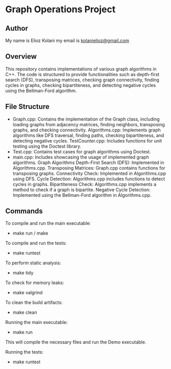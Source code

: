 # Graph Operations Project
## Author
My name is Elioz Kolani
my email is kolanielioz@gmail.com

## Overview

This repository contains implementations of various graph algorithms in C++. The code is structured to provide functionalities such as depth-first search (DFS), transposing matrices, checking graph connectivity, finding cycles in graphs, checking bipartiteness, and detecting negative cycles using the Bellman-Ford algorithm.

## File Structure

+ Graph.cpp: Contains the implementation of the Graph class, including loading graphs from adjacency matrices, finding neighbors, transposing graphs, and checking connectivity.
Algorithms.cpp: Implements graph algorithms like DFS traversal, finding paths, checking bipartiteness, and detecting negative cycles.
TestCounter.cpp: Includes functions for unit testing using the Doctest library.
+ Test.cpp: Contains test cases for graph algorithms using Doctest.
+ main.cpp: Includes showcasing the usage of implemented graph algorithms.
Graph Algorithms
Depth-First Search (DFS): Implemented in Algorithms.cpp.
Transposing Matrices: Graph.cpp contains functions for transposing graphs.
Connectivity Check: Implemented in Algorithms.cpp using DFS.
Cycle Detection: Algorithms.cpp includes functions to detect cycles in graphs.
Bipartiteness Check: Algorithms.cpp implements a method to check if a graph is bipartite.
Negative Cycle Detection: Implemented using the Bellman-Ford algorithm in Algorithms.cpp.
## Commands
To compile and run the main executable:
+ make run / make 

To compile and run the tests:
+ make runtest

To perform static analysis:
+ make tidy

To check for memory leaks:
+ make valgrind

To clean the build artifacts:
+ make clean

Running the main executable:
+ make run

This will compile the necessary files and run the Demo executable.

Running the tests:
+ make runtest